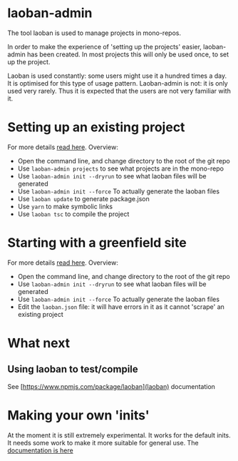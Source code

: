 # laoban-admin

The tool laoban is used to manage projects in mono-repos.

In order to make the experience of 'setting up the projects' easier, laoban-admin has been created. In most projects
this will only be used once, to set up the project.

Laoban is used constantly: some users might use it a hundred times a day. It is optimised for this type of usage
pattern. Laoban-admin is not: it is only used very rarely. Thus it is expected that the users are not very familiar with
it.

# Setting up an existing project

For more details [read here](documentation/Existing.md). Overview:

* Open the command line, and change directory to the root of the git repo
* Use `laoban-admin projects` to see what projects are in the mono-repo
* Use `laoban-admin init --dryrun` to see what laoban files will be generated
* Use `laoban-admin init --force` To actually generate the laoban files
* Use `laoban update` to generate package.json
* Use `yarn` to make symbolic links
* Use `laoban tsc` to compile the project

# Starting with a greenfield site

For more details [read here](documentation/Greenfield.md). Overview:
* Open the command line, and change directory to the root of the git repo
* Use `laoban-admin init --dryrun` to see what laoban files will be generated
* Use `laoban-admin init --force` To actually generate the laoban files
* Edit the `laoban.json` file: it will have errors in it as it cannot 'scrape' an existing project

# What next

## Using laoban to test/compile

See [https://www.npmjs.com/package/laoban](laoban) documentation

# Making your own 'inits'
At the moment it is still extremely experimental. It works for the default inits. It needs some work to make
it more suitable for general use. The [documentation is here](documentation/Inits.md)


